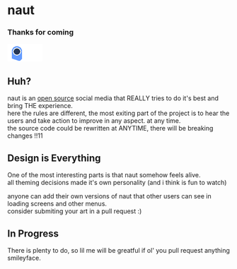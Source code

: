 # naut
### Thanks for coming
![awesome gif](./readme-resources/naut-github-welcom-animation.gif)

## Huh?
naut is an [open source](https://en.wikipedia.org/wiki/GNU_General_Public_License) social media that REALLY tries to do it's best and bring THE experience.  
here the rules are different, the most exiting part of the project is to hear the users and take action to improve in any aspect.
at any time.    
the source code could be rewritten at ANYTIME, there will be breaking changes !!11

## Design is Everything 
One of the most interesting parts is that naut somehow feels alive.  
all theming decisions made it's own personality (and i think is fun to watch)

anyone can add their own versions of naut that other users can see in loading screens and other menus.  
consider submiting your art in a pull request :)

## In Progress
There is plenty to do, so lil me will be greatful if ol' you pull request anything smileyface.
